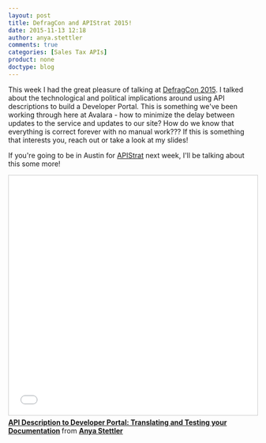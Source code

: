 ```yaml
---
layout: post
title: DefragCon and APIStrat 2015!
date: 2015-11-13 12:18
author: anya.stettler
comments: true
categories: [Sales Tax APIs]
product: none
doctype: blog
---
```

This week I had the great pleasure of talking at <a href="http://defragcon.com/">DefragCon 2015</a>. I talked about the technological and political implications around using API descriptions to build a Developer Portal. This is something we've been working through here at Avalara - how to minimize the delay between updates to the service and updates to our site? How do we know that everything is correct forever with no manual work???
If this is something that interests you, reach out or take a look at my slides!

If you're going to be in Austin for <a href="http://austin2015.apistrat.com/">APIStrat</a> next week, I'll be talking about this some more!

<iframe src="//www.slideshare.net/slideshow/embed_code/key/CM0pERuspeevIN" width="595" height="485" frameborder="0" marginwidth="0" marginheight="0" scrolling="no" style="border:1px solid #CCC; border-width:1px; margin-bottom:5px; max-width: 100%;" allowfullscreen> </iframe> <div style="margin-bottom:5px"> <strong> <a href="//www.slideshare.net/AnyaStettler/api-description-to-developer-portal-translating-and-testing-your-documentation" title="API Description to Developer Portal: Translating and Testing your Documentation" target="_blank">API Description to Developer Portal: Translating and Testing your Documentation</a> </strong> from <strong><a href="//www.slideshare.net/AnyaStettler" target="_blank">Anya Stettler</a></strong> </div>
